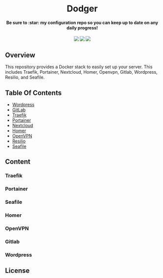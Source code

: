 <h1 align="center">
  <br />
  Dodger
</h1>
<h4 align="center">Be sure to :star: my configuration repo so you can keep up to date on any daily progress!</h4>
<div align="center">
  <h4>
    <a href="https://github.com/stefanDeveloper/dodger"><img src="https://img.shields.io/github/stars/stefanDeveloper/dodger.svg?style=plasticr"/></a>
    <a href="https://github.com/stefanDeveloper/dodger/commits/master"><img src="https://img.shields.io/github/last-commit/stefanDeveloper/dodger.svg?style=plasticr"/></a>
    <a href="https://github.com/stefanDeveloper/dodger/commits/master"><img src="https://img.shields.io/github/commit-activity/y/stefanDeveloper/dodger.svg?style=plasticr"/></a>
  </h4>
</div>

## Overview

This repository provides a Docker stack to easily set up your server. This includes Traefik, Portainer, Nextcloud, Homer, Openvpn, Gitlab, Wordpress, Resilio, and Seafile.

## Table Of Contents

* [Wordpress](./blog/README.md)
* [GitLab](./gitlab/README.md)
* [Traefik](./traefik/README.md)
* [Portainer](./portainer/README.md)
* [Nextcloud](./Nextcloud/README.md)
* [Homer](./homer/README.md)
* [OpenVPN](./openvpn/README.md)
* [Resilio](./resilio/README.md)
* [Seafile](./seafile/README.md)

## Content

### Traefik

### Portainer

### Seafile

### Homer

### OpenVPN

### Gitlab

### Wordpress

## License